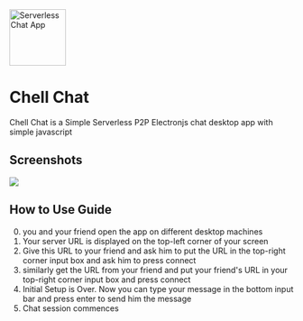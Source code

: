 <img src="./assets/anonymous-message.ico" width="100" height="100" alt="Serverless Chat App">

# Chell Chat

Chell Chat is a Simple Serverless P2P Electronjs chat desktop app with simple javascript

## Screenshots
<img src="./screenshot.jpg">

## How to Use Guide

0. you and your friend open the app on different desktop machines
1. Your server URL is displayed on the top-left corner of your screen
2. Give this URL to your friend and ask him to put the URL in the top-right corner input box and ask him to press connect
3. similarly get the URL from your friend and put your friend's URL in your top-right corner input box and press connect
4. Initial Setup is Over. Now you can type your message in the bottom input bar and press enter to send him the message
5. Chat session commences
